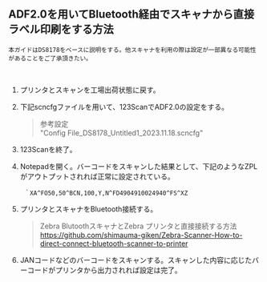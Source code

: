 ## ADF2.0を用いてBluetooth経由でスキャナから直接ラベル印刷をする方法

    本ガイドはDS8178をベースに説明をする。他スキャナを利用の際は設定が一部異なる可能性があることをご了承頂きたい。

</br>

1. プリンタとスキャンを工場出荷状態に戻す。

1. 下記scncfgファイルを用いて、123ScanでADF2.0の設定をする。

    > 参考設定  
    > "Config File_DS8178_Untitled1_2023.11.18.scncfg"

1. 123Scanを終了。

1. Notepadを開く。バーコードをスキャンした結果として、下記のようなZPLがアウトプットされれば正常に設定されている。

        ＾XA^FO50,50^BCN,100,Y,N^FD4904910024940^FS^XZ

1. プリンタとスキャナをBluetooth接続する。

    > Zebra BlutoothスキャナとZebra プリンタと直接接続する方法
    > https://github.com/shimauma-giken/Zebra-Scanner-How-to-direct-connect-bluetooth-scanner-to-printer

1. JANコードなどのバーコードをスキャンする。スキャンした内容に応じたバーコードがプリンタから出力されれば設定は完了。


